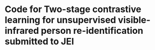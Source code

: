 # Code for Two-stage contrastive learning for unsupervised visible-infrared person re-identification submitted to JEI
